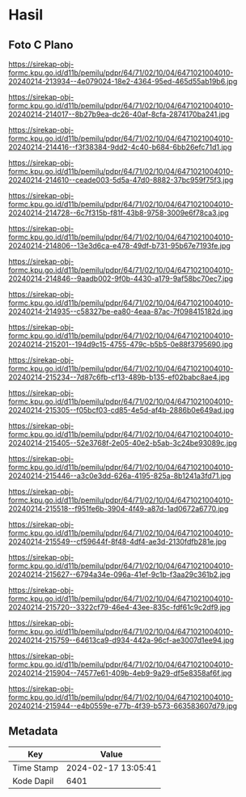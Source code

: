 # Hasil

## Foto C Plano

https://sirekap-obj-formc.kpu.go.id/d11b/pemilu/pdpr/64/71/02/10/04/6471021004010-20240214-213934--4e079024-18e2-4364-95ed-465d55ab19b6.jpg

https://sirekap-obj-formc.kpu.go.id/d11b/pemilu/pdpr/64/71/02/10/04/6471021004010-20240214-214017--8b27b9ea-dc26-40af-8cfa-2874170ba241.jpg

https://sirekap-obj-formc.kpu.go.id/d11b/pemilu/pdpr/64/71/02/10/04/6471021004010-20240214-214416--f3f38384-9dd2-4c40-b684-6bb26efc71d1.jpg

https://sirekap-obj-formc.kpu.go.id/d11b/pemilu/pdpr/64/71/02/10/04/6471021004010-20240214-214610--ceade003-5d5a-47d0-8882-37bc959f75f3.jpg

https://sirekap-obj-formc.kpu.go.id/d11b/pemilu/pdpr/64/71/02/10/04/6471021004010-20240214-214728--6c7f315b-f81f-43b8-9758-3009e6f78ca3.jpg

https://sirekap-obj-formc.kpu.go.id/d11b/pemilu/pdpr/64/71/02/10/04/6471021004010-20240214-214806--13e3d6ca-e478-49df-b731-95b67e7193fe.jpg

https://sirekap-obj-formc.kpu.go.id/d11b/pemilu/pdpr/64/71/02/10/04/6471021004010-20240214-214846--9aadb002-9f0b-4430-a179-9af58bc70ec7.jpg

https://sirekap-obj-formc.kpu.go.id/d11b/pemilu/pdpr/64/71/02/10/04/6471021004010-20240214-214935--c58327be-ea80-4eaa-87ac-7f098415182d.jpg

https://sirekap-obj-formc.kpu.go.id/d11b/pemilu/pdpr/64/71/02/10/04/6471021004010-20240214-215201--194d9c15-4755-479c-b5b5-0e88f3795690.jpg

https://sirekap-obj-formc.kpu.go.id/d11b/pemilu/pdpr/64/71/02/10/04/6471021004010-20240214-215234--7d87c6fb-cf13-489b-b135-ef02babc8ae4.jpg

https://sirekap-obj-formc.kpu.go.id/d11b/pemilu/pdpr/64/71/02/10/04/6471021004010-20240214-215305--f05bcf03-cd85-4e5d-af4b-2886b0e649ad.jpg

https://sirekap-obj-formc.kpu.go.id/d11b/pemilu/pdpr/64/71/02/10/04/6471021004010-20240214-215405--52e3768f-2e05-40e2-b5ab-3c24be93089c.jpg

https://sirekap-obj-formc.kpu.go.id/d11b/pemilu/pdpr/64/71/02/10/04/6471021004010-20240214-215446--a3c0e3dd-626a-4195-825a-8b1241a3fd71.jpg

https://sirekap-obj-formc.kpu.go.id/d11b/pemilu/pdpr/64/71/02/10/04/6471021004010-20240214-215518--f951fe6b-3904-4f49-a87d-1ad0672a6770.jpg

https://sirekap-obj-formc.kpu.go.id/d11b/pemilu/pdpr/64/71/02/10/04/6471021004010-20240214-215549--cf59644f-8f48-4df4-ae3d-2130fdfb281e.jpg

https://sirekap-obj-formc.kpu.go.id/d11b/pemilu/pdpr/64/71/02/10/04/6471021004010-20240214-215627--6794a34e-096a-41ef-9c1b-f3aa29c361b2.jpg

https://sirekap-obj-formc.kpu.go.id/d11b/pemilu/pdpr/64/71/02/10/04/6471021004010-20240214-215720--3322cf79-46e4-43ee-835c-fdf61c9c2df9.jpg

https://sirekap-obj-formc.kpu.go.id/d11b/pemilu/pdpr/64/71/02/10/04/6471021004010-20240214-215759--64613ca9-d934-442a-96cf-ae3007d1ee94.jpg

https://sirekap-obj-formc.kpu.go.id/d11b/pemilu/pdpr/64/71/02/10/04/6471021004010-20240214-215904--74577e61-409b-4eb9-9a29-df5e8358af6f.jpg

https://sirekap-obj-formc.kpu.go.id/d11b/pemilu/pdpr/64/71/02/10/04/6471021004010-20240214-215944--e4b0559e-e77b-4f39-b573-663583607d79.jpg


## Metadata

| Key        | Value               |
| ---------- | ------------------- |
| Time Stamp | 2024-02-17 13:05:41 |
| Kode Dapil | 6401                |



